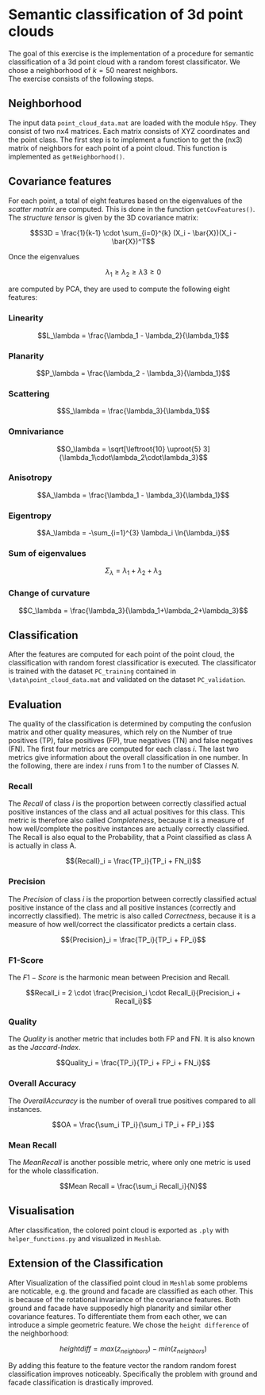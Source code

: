 # Semantic classification of 3d point clouds

The goal of this exercise is the implementation of a procedure for semantic classification of a 3d point cloud with a random forest classificator.
We chose a neighborhood of $k=50$ nearest neighbors.<br>
The exercise consists of the following steps.

## Neighborhood
The input data `point_cloud_data.mat` are loaded with the module `h5py`. They consist of two nx4 matrices.
Each matrix consists of XYZ coordinates and the point class. The first step is to implement a function to get the (nx3) matrix of neighbors for each point of a point cloud.
This function is implemented as `getNeighborhood()`.

## Covariance features
For each point, a total of eight features based on the eigenvalues of the *scatter matrix* are computed. This is done in the function `getCovFeatures()`.
The *structure tensor* is given by the 3D covariance matrix:
```math
S3D = \frac{1}{k-1} \cdot \sum_{i=0}^{k} (X_i - \bar{X})(X_i - \bar{X})^T
```
Once the eigenvalues
```math
\lambda_1 \geq \lambda_2 \geq \lambda3 \geq 0
```
are computed by PCA, they are used to compute the following eight features:

### Linearity
```math
L_\lambda = \frac{\lambda_1 - \lambda_2}{\lambda_1}
```

### Planarity
```math
P_\lambda = \frac{\lambda_2 - \lambda_3}{\lambda_1}
```

### Scattering
```math
S_\lambda = \frac{\lambda_3}{\lambda_1}
```

### Omnivariance
```math
O_\lambda = \sqrt[\leftroot{10} \uproot{5} 3]{\lambda_1\cdot\lambda_2\cdot\lambda_3}
```

### Anisotropy
```math
A_\lambda = \frac{\lambda_1 - \lambda_3}{\lambda_1}
```

### Eigentropy
```math
A_\lambda = -\sum_{i=1}^{3} \lambda_i \ln{\lambda_i}
```

### Sum of eigenvalues
```math
\Sigma_\lambda = \lambda_1 + \lambda_2 + \lambda_3
```

### Change of curvature
```math
C_\lambda = \frac{\lambda_3}{\lambda_1+\lambda_2+\lambda_3}
```

## Classification
After the features are computed for each point of the point cloud, the classification with random forest classificatior is executed.
The classificator is trained with the dataset `PC_training` contained in `\data\point_cloud_data.mat` and validated on the dataset `PC_validation`.

## Evaluation
The quality of the classification is determined by computing the confusion matrix and other quality measures, which rely on the Number of true positives (TP), false positives (FP), true negatives (TN) and false negatives (FN).
The first four metrics are computed for each class $i$. The last two metrics give information about the overall classification in one number. In the following, there are index $i$ runs from $1$ to the number of Classes $N$.

### Recall
The $Recall$ of class $i$ is the proportion between correctly classified actual positive instances of the class and all actual positives for this class. This metric is therefore also called *Completeness*, because it is a measure of how well/complete the positive instances are actually correctly classified. The Recall is also equal to the Probability, that a Point classified as class A is actually in class A.
```math
{Recall}_i = \frac{TP_i}{TP_i + FN_i}
```

### Precision
The $Precision$ of class $i$ is the proportion between correctly classified actual positive instance of the class and all positive instances (correctly and incorrectly classified). The metric is also called *Correctness*, because it is a measure of how well/correct the classificator predicts a certain class.
```math
{Precision}_i = \frac{TP_i}{TP_i + FP_i}
```

### F1-Score
The $F1-Score$ is the harmonic mean between Precision and Recall. 
```math
Recall_i = 2 \cdot \frac{Precision_i \cdot Recall_i}{Precision_i + Recall_i}
```

### Quality
The $Quality$ is another metric that includes both FP and FN. It is also known as the *Jaccard-Index*.
```math
Quality_i = \frac{TP_i}{TP_i + FP_i + FN_i}
```

### Overall Accuracy
The $Overall Accuracy$ is the number of overall true positives compared to all instances.
```math
OA = \frac{\sum_i TP_i}{\sum_i TP_i + FP_i }
```

### Mean Recall
The $Mean Recall$ is another possible metric, where only one metric is used for the whole classification.
```math
Mean Recall = \frac{\sum_i Recall_i}{N}
```

## Visualisation
After classification, the colored point cloud is exported as `.ply` with `helper_functions.py` and visualized in `Meshlab`.

## Extension of the Classification
After Visualization of the classified point cloud in `Meshlab` some problems are noticable, e.g. the ground and facade are classified as each other. This is because of the rotational invariance of the covariance features. Both ground and facade have supposedly high planarity and similar other covariance features. To differentiate them from each other, we can introduce a simple geometric feature. We chose the `height difference` of the neighborhood:

```math
height diff = max(z_{neighbors}) - min(z_{neighbors})
```
By adding this feature to the feature vector the random random forest classification improves noticeably. Specifically the problem with ground and facade classification is drastically improved.
